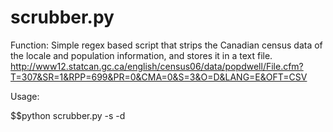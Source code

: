 scrubber.py
===========

Function: Simple regex based script that strips the Canadian census data of the locale and population information, and stores it in a text file.
http://www12.statcan.gc.ca/english/census06/data/popdwell/File.cfm?T=307&SR=1&RPP=699&PR=0&CMA=0&S=3&O=D&LANG=E&OFT=CSV

Usage: 

$$python scrubber.py -s <raw csv data> -d <path of existing destination text file>